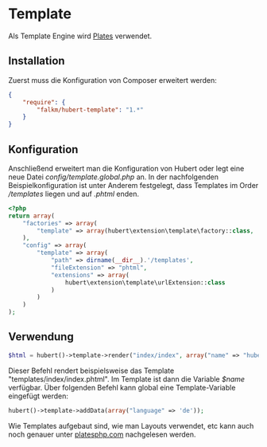 # Template

Als Template Engine wird [Plates](http://platesphp.com) verwendet.

## Installation

Zuerst muss die Konfiguration von Composer erweitert werden:
```json
{
    "require": {
        "falkm/hubert-template": "1.*"
    }
}
```

## Konfiguration

Anschließend erweitert man die Konfiguration von Hubert oder legt eine neue Datei _config/template.global.php_ an. In der nachfolgenden Beispielkonfiguration ist unter Anderem festgelegt, dass Templates im Order _/templates_ liegen und auf _.phtml_ enden.
```php
<?php
return array(
    "factories" => array(
        "template" => array(hubert\extension\template\factory::class, 'get')
    ),
    "config" => array(
        "template" => array(
            "path" => dirname(__dir__).'/templates',
            "fileExtension" => "phtml",
            "extensions" => array(
                hubert\extension\template\urlExtension::class
            )
        )
    )
);
```


## Verwendung

```php
$html = hubert()->template->render("index/index", array("name" => "hubert"));
```

Dieser Befehl rendert beispielsweise das Template "templates/index/index.phtml". Im Template ist dann die Variable _$name_ verfügbar. Über folgenden Befehl kann global eine Template-Variable eingefügt werden:

```php
hubert()->template->addData(array("language" => 'de'));
```

Wie Templates aufgebaut sind, wie man Layouts verwendet, etc kann auch noch genauer unter [platesphp.com](http://platesphp.com) nachgelesen werden.
